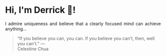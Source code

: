 # Hi, I'm Derrick 👋!
<p align="justify">I admire uniqueness and believe that a clearly focused mind can achieve anything...</p> 
<!-- #quote-start -->
<blockquote>&ldquo;If you believe you can, you can. If you believe you can't, then, well you can't.&rdquo; &mdash; <footer>Celestine Chua</footer></blockquote>
<!-- #quote-end -->
